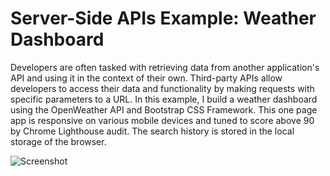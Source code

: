 # Server-Side APIs Example: Weather Dashboard

Developers are often tasked with retrieving data from another application's API and using it in the context of their own. Third-party APIs allow developers to access their data and functionality by making requests with specific parameters to a URL. In this example, I build a weather dashboard using the OpenWeather API and Bootstrap CSS Framework. This one page app is responsive on various mobile devices and tuned to score above 90 by Chrome Lighthouse audit. The search history is stored in the local storage of the browser.

![Screenshot](master/screenshot.JPG)
